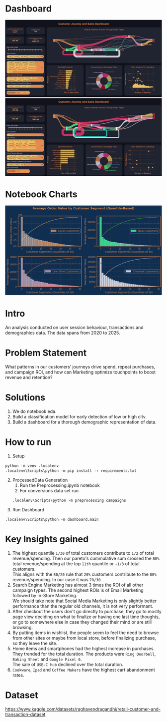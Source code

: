# Dashboard
![Sample Report Page](public/ScreenShot%201.PNG)
![Sample Report Page](public/ScreenShot%202.PNG)

# Notebook Charts
![Pareto Charts](public/Pareto%20Charts.png)

# Intro
An analysis conducted on user session behaviour, transactions and demographics data. The data spans from 2020 to 2025.

# Problem Statement
What patterns in our customers’ journeys drive spend, repeat purchases, and campaign ROI, and how can Marketing optimize touchpoints to boost revenue and retention?

# Solutions
1. We do notebook eda.
2. Build a classification model for early detection of low or high cltv.
3. Build a dashboard for a thorough demographic representation of data.

# How to run
1. Setup
```
python -m venv .localenv
.localenv\Scripts\python -m pip install -r requirements.txt
```
2. ProcessedData Generation
    1. Run the Preprocessing.ipynb notebook
    2. For conversions data set run
    ```
    .localenv\Scripts\python -m preprocessing campaigns
    ```
3. Run Dashboard
```
.localenv\Scripts\python -m dashboard.main
```

# Key Insights gained
1. The highest quantile `1/30` of total customers contribute to `1/2` of total revenue/spending. Then our pareto's cummulative sum crossed the `80%` total revenue/spending at the top `11th` quantile or `~1/3` of total customers.<br>
    This aligns with the `80/20` rule that `20%` customers contribute to the `80%` revenue/spending. In our case it was `70/30`.
2. Search Engine Marketing has almost 3 times the ROI of all other campaign types. The second highest ROIs is of Email Marketing followed by In-Store Marketing.<br>
    We should take note that Social Media Marketing is only slightly better performance than the regular old channels, it is not very performant.
3. After checkout the users don't go directly to purchase, they go to mostly page view deciding on what to finalize or having one last time thoughts, or go to somewhere else in case they changed their mind or are still browsing.
4. By putting items in wishlist, the people seem to feel the need to browse from other sites or maybe from local store, before finalizing purchase, so they leave the site.
5. Home items and smartphones had the highest increase in purchases. They trended for the total duration. The products were `Ring Doorbell`, `Baking Sheet` and `Google Pixel 6`.<br>
    The sale of `USB-C hub` declined over the total duration.
6. `Cookware`, `Ipad` and `Coffee Makers` have the highest cart abandonment rates.


# Dataset
https://www.kaggle.com/datasets/raghavendragandhi/retail-customer-and-transaction-dataset
